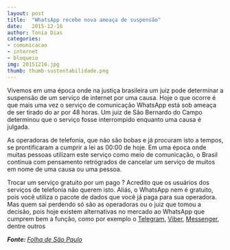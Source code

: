 ```yaml
---
layout: post
title:  "WhatsApp recebe nova ameaça de suspensão"
date:   2015-12-16
author: Tonia Dias
categories: 
- comunicacao
- internet
- bloqueio
img: 20151216.jpg
thumb: thumb-sustentabilidade.png
---
```


Vivemos em uma época onde na justiça brasileira um juiz pode determinar a suspensão de um serviço de internet por uma causa. Hoje o que ocorre é que mais uma vez o serviço de comunicação WhatsApp está sob ameaça de ser tirado do ar por 48 horas. Um juiz de São Bernardo do Campo determinou que o serviço fosse interrompido enquanto uma causa é julgada.<!--more-->

As operadoras de telefonia, que não são bobas e já procuram isto a tempos, se prontificaram a cumprir a lei as 00:00 de hoje. Em uma época onde muitas pessoas utilizam este serviço como meio de comunicação, o Brasil continua com pensamento retrógrados de cancelar um serviço de muitos em nome de uma causa ou uma pessoa. 

Trocar um serviço gratuito por um pago ? Acredito que os usuários dos serviços de telefonia não querem isto. Aliás, o WhatsApp nem é gratuito, pois você utiliza o pacote de dados que você já paga para sua operadora. Mas quem sai perdendo só são as operadoras ou o juiz que tomou a decisão, pois hoje existem alternativas no mercado ao WhatsApp que cumprem bem a função, como por exemplo o <a href="https://telegram.org/">Telegram</a>, <a href="https://www.viber.com/pt/">Viber</a>, <a href="https://www.messenger.com/?_rdr">Messenger</a>, dentre outros

<i><b>Fonte: </b><a href="http://www1.folha.uol.com.br/mercado/2015/12/1719934-justica-determina-bloqueio-do-whatsapp-em-todo-brasil-por-48-horas.shtml">Folha de São Paulo</a></i>